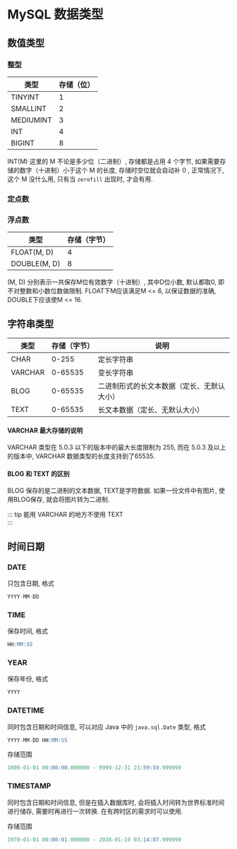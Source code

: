 # MySQL 数据类型

## 数值类型

### 整型
| 类型 | 存储（位） |
| -- | -- |
| TINYINT | 1 |
| SMALLINT | 2 |
| MEDIUMINT | 3 |
| INT | 4 |
| BIGINT | 8 |

INT(M) 这里的 M 不论是多少位（二进制）, 存储都是占用 4 个字节, 如果需要存储的数字（十进制）小于这个 M 的长度, 存储时空位就会自动补 0 , 正常情况下, 这个 M 没什么用, 只有当 `zerofill` 出现时, 才会有用. 

### 定点数

### 浮点数

| 类型 | 存储（字节） |
| -- | -- |
| FLOAT(M, D) | 4 |
| DOUBLE(M, D) | 8 |

(M, D) 分别表示一共保存M位有效数字（十进制）, 其中D位小数, 默认都取0, 即不对整数和小数位数做限制. FLOAT下M应该满足M <= 6, 以保证数据的准确, DOUBLE下应该使M <= 16. 

## 字符串类型

| 类型 | 存储（字节） | 说明 |
| -- | -- | -- |
| CHAR | 0-255 | 定长字符串 |
| VARCHAR | 0-65535 | 变长字符串 |
| BLOG | 0-65535 | 二进制形式的长文本数据（定长、无默认大小） |
| TEXT | 0-65535 | 长文本数据（定长、无默认大小） |

#### VARCHAR 最大存储的说明  
VARCHAR 类型在 5.0.3 以下的版本中的最大长度限制为 255, 而在 5.0.3 及以上的版本中, VARCHAR 数据类型的长度支持到了65535. 

#### BLOG 和 TEXT 的区别  
BLOG 保存的是二进制的文本数据, TEXT是字符数据. 如果一份文件中有图片, 使用BLOG保存, 就会将图片转为二进制. 

::: tip
能用 VARCHAR 的地方不使用 TEXT  
:::

## 时间日期

### DATE

只包含日期, 格式
``` SQL
YYYY-MM-DD
```

### TIME

保存时间, 格式
``` SQL
HH:MM:SS
```

### YEAR

保存年份, 格式
``` SQL
YYYY
```

### DATETIME

同时包含日期和时间信息, 可以对应 Java 中的 `java.sql.Date` 类型, 格式

``` SQL
YYYY-MM-DD HH:MM:SS
```

存储范围

``` SQL
1000-01-01 00:00:00.000000 - 9999-12-31 23:59:59.999999
```

### TIMESTAMP

同时包含日期和时间信息, 但是在插入数据库时, 会将插入时间转为世界标准时间进行储存, 需要时再进行一次转换. 在有跨时区的需求时可以使用. 

存储范围

``` SQL
1970-01-01 00:00:01.000000 - 2038-01-19 03:14:07.999999
```
